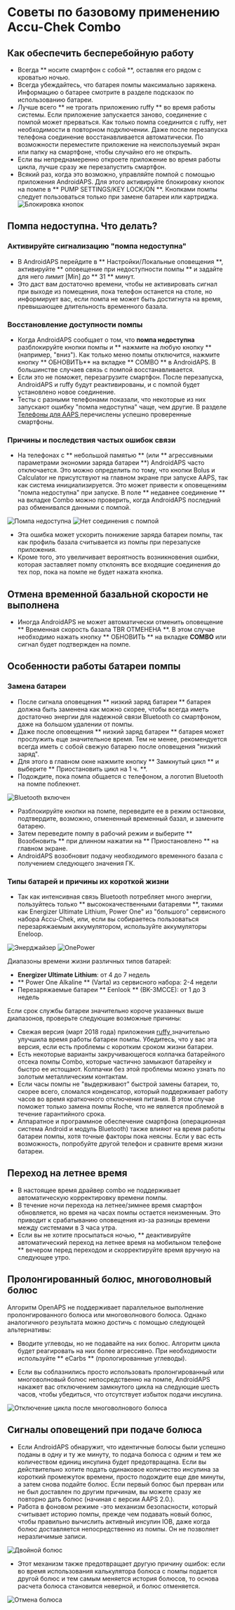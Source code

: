 # Советы по базовому применению Accu-Chek Combo

## Как обеспечить бесперебойную работу

* Всегда ** носите смартфон с собой **, оставляя его рядом с кроватью ночью.
* Всегда убеждайтесь, что батарея помпы максимально заряжена. Информацию о батарее смотрите в разделе подсказок по использованию батареи.
* Лучше всего ** не трогать приложению ruffy ** во время работы системы. Если приложение запускается заново, соединение с помпой может прерваться. Как только помпа соединится с ruffy, нет необходимости в повторном подключении. Даже после перезапуска телефона соединение восстанавливается автоматически. По возможности переместите приложение на неиспользуемый экран или папку на смартфоне, чтобы случайно его не открыть.
* Если вы непреднамеренно откроете приложение во время работы цикла, лучше сразу же перезапустить смартфон.
* Всякий раз, когда это возможно, управляйте помпой с помощью приложения AndroidAPS. Для этого активируйте блокировку кнопок на помпе в ** PUMP SETTINGS/KEY LOCK/ON **. Кнопками помпы следует пользоваться только при замене батареи или картриджа. ![Блокировка кнопок](https://github.com/T-o-b-i-a-s/ComboLooping/blob/master/resources/keylock.png?raw=true)

## Помпа недоступна. Что делать?

### Активируйте сигнализацию "помпа недоступна"

* В AndroidAPS перейдите в ** Настройки/Локальные оповещения **, активируйте ** оповещение при недоступности помпы ** и задайте для него лимит [Min]</strong> до ** 31 ** минут. 
* Это даст вам достаточно времени, чтобы не активировать сигнал при выходе из помещения, пока телефон останется на столе, но информирует вас, если помпа не может быть достигнута на время, превышающее длительность временного базала.

### Восстановление доступности помпы

* Когда AndroidAPS сообщает о том, что **помпа недоступна** разблокируйте кнопки помпы и ** нажмите на любую кнопку ** (например, "вниз"). Как только меню помпы отключится, нажмите кнопку ** ОБНОВИТЬ** на вкладке ** СOMBO ** в AndroidAPS. В большинстве случаев связь с помпой восстанавливается.
* Если это не поможет, перезагрузите смартфон. После перезапуска, AndroidAPS и ruffy будут реактивированы, и с помпой будет установлено новое соединение.
* Тесты с разными телефонами показали, что некоторые из них запускают ошибку "помпа недоступна" чаще, чем другие. В разделе [ Телефоны для AAPS ](https://docs.google.com/spreadsheets/d/1gZAsN6f0gv6tkgy9EBsYl0BQNhna0RDqA9QGycAqCQc/edit#gid=698881435) перечислены успешно проверенные смартфоны. 

### Причины и последствия частых ошибок связи

* На телефонах с ** небольшой памятью ** (или ** агрессивными параметрами экономии заряда батареи **) AndroidAPS часто отключается. Это можно определить по тому, что кнопки Bolus и Calculator не присутствуют на главном экране при запуске AAPS, так как система инициализируется. Это может привести к оповещениям "помпа недоступна" при запуске. В поле ** недавнее соединение ** на вкладке Combo можно проверить, когда AndroidAPS последний раз обменивался данными с помпой. 

![Помпа недоступна](https://raw.githubusercontent.com/T-o-b-i-a-s/ComboLooping/master/resources/Pump_Unreachable.png) ![Нет соединения с помпой](https://raw.githubusercontent.com/T-o-b-i-a-s/ComboLooping/master/resources/No_connection_to_pump.png)

* Эта ошибка может ускорить понижение заряда батареи помпы, так как профиль базала считывается из помпы при перезапуске приложения.
* Кроме того, это увеличивает вероятность возникновения ошибки, которая заставляет помпу отклонять все входящие соединения до тех пор, пока на помпе не будет нажата кнопка. 

## Отмена временной базальной скорости не выполнена

* Иногда AndroidAPS не может автоматически отменить оповещение ** Временная скорость базала TBR ОТМЕНЕНА **. В этом случае необходимо нажать кнопку ** ОБНОВИТЬ ** на вкладке **COMBO** или сигнал будет подтвержден на помпе.

## Особенности работы батареи помпы

### Замена батареи

* После сигнала оповещения ** низкий заряд батареи ** батарея должна быть заменена как можно скорее, чтобы всегда иметь достаточно энергии для надежной связи Bluetooth со смартфоном, даже на большом удалении от помпы.
* Даже после оповещения ** низкий заряд батареи ** батарея может прослужить еще значительное время. Тем не менее, рекомендуется всегда иметь с собой свежую батарею после оповещения "низкий заряд".
* Для этого в главном окне нажмите кнопку ** Замкнутый цикл ** и выберите ** Приостановить цикл на 1 ч. **. 
* Подождите, пока помпа общается с телефоном, а логотип Bluetooth на помпе поблекнет.

![Bluetooth включен](https://github.com/T-o-b-i-a-s/ComboLooping/blob/master/resources/Compo.png?raw=true)

* Разблокируйте кнопки на помпе, переведите ее в режим остановки, подтвердите, возможно, отмененный временный базал, и замените батарею.
* Затем переведите помпу в рабочий режим и выберите ** Возобновить ** при длинном нажатии на ** Приостановлено ** на главном экране.
* AndroidAPS возобновит подачу необходимого временного базала с получением следующего значения ГК. 

### Типы батарей и причины их короткой жизни

* Так как интенсивная связь Bluetooth потребляет много энергии, пользуйтесь только ** высококачественными батареями **, такими как Energizer Ultimate Lithium, Power One" из "большого" сервисного набора Accu-Chek, или, если вы собираетесь пользоваться перезаряжаемым аккумулятором, используйте аккумуляторы Eneloop. 

![Энерджайзер](https://github.com/T-o-b-i-a-s/ComboLooping/blob/master/resources/energizer-l91aa---image.jpg?raw=true) ![OnePower](https://github.com/T-o-b-i-a-s/ComboLooping/blob/master/resources/PowerOne.png?raw=true)

Диапазоны времени жизни различных типов батарей:

* **Energizer Ultimate Lithium**: от 4 до 7 недель
* ** Power One Alkaline ** (Varta) из сервисного набора: 2-4 недели
* Перезаряжаемые батареи ** Eenlook ** (BK-3MCCE): от 1 до 3 недель

Если срок службы батареи значительно короче указанных выше диапазонов, проверьте следующие возможные причины:

* Свежая версия (март 2018 года) приложения [ ruffy ](https://github.com/MilosKozak/ruffy) значительно улучшила время работы батареи помпы. Убедитесь, что у вас эта версия, если есть проблемы с коротким сроком жизни батареи.
* Есть некоторые варианты закручивающегося колпачка батарейного отсека помпы Combo, которые частично замыкают батарейку и быстро ее истощают. Колпачки без этой проблемы можно узнать по золотым металлическим контактам.
* Если часы помпы не "выдерживают" быстрой замены батареи, то, скорее всего, сломался конденсатор, который поддерживает работу часов во время краткочного отключения питания. В этом случае поможет только замена помпы Roche, что не является проблемой в течение гарантийного срока. 
* Аппаратное и программное обеспечение смартфона (операционная система Android и модуль Bluetooth) также влияют на время работы батареи помпы, хотя точные факторы пока неясны. Если у вас есть возможность, попробуйте другой телефон и сравните время жизни батареи.

## Переход на летнее время

* В настоящее время драйвер combo не поддерживает автоматическую корректировку времени помпы.
* В течение ночи перехода на летнее/зимнее время смартфон обновляется, но время на часах помпы остается неизменным. Это приводит к срабатыванию оповещения из-за разницы времени между системами в 3 часа утра.
* Если вы не хотите просыпаться ночью, ** деактивируйте автоматический переход на летнее время на мобильном телефоне ** вечером перед переходом и скорректируйте время вручную на следующее утро.

## Пролонгированный болюс, многоволновый болюс

Алгоритм OpenAPS не поддерживает параллельное выполнение пролонгированного болюса или многоволнового болюса. Однако аналогичного результата можно достичь с помощью следующей альтернативы:

* Вводите углеводы, но не подавайте на них болюс. Алгоритм цикла будет реагировать на них более агрессивно. При необходимости используйте ** eCarbs ** (прологированные углеводы).

* Если вы соблазнились просто использовать пролонгированный или многоволновый болюс непосредственно на помпе, AndroidAPS накажет вас отключением замкнутого цикла на следующие шесть часов, чтобы убедиться, что отсутствует избыток подачи инсулина.

![Отключение цикла после многоволнового болюса](https://raw.githubusercontent.com/T-o-b-i-a-s/ComboLooping/master/resources/Multiwave_Bolus.png)

## Сигналы оповещений при подаче болюса

* Если AndroidAPS обнаружит, что идентичные болюсы были успешно поданы в одну и ту же минуту, то подача болюса с одним и тем же количеством единиц инсулина будет предотвращена. Если вы действительно хотите подать одинаковое количество инсулина за короткий промежуток времени, просто подождите еще две минуты, а затем снова подайте болюс. Если первый болюс был прерван или не был доставлен по другим причинам, вы можете сразу же повторно дать болюс (начиная с версии AAPS 2.0.).
* Работа в фоновом режиме -это механизм безопасности, который считывает историю помпы, прежде чем подавать новый болюс, чтобы правильно вычислить активный инсулин IOB, даже когда болюс доставляется непосредственно из помпы. Он не позволяет неразличимые записи.

![Двойной болюс](https://raw.githubusercontent.com/T-o-b-i-a-s/ComboLooping/f9c56c930dc564c1649cd8e3764e077ffc02c5ef/resources/Doppelbolus.png)

* Этот механизм также предотвращает другую причину ошибок: если во время использования калькулятора болюса с помпы подается другой болюс и тем самым меняется история болюсов, то основа расчета болюса становится неверной, и болюс отменяется. 

![Отмена болюса](https://raw.githubusercontent.com/T-o-b-i-a-s/ComboLooping/f9c56c930dc564c1649cd8e3764e077ffc02c5ef/resources/History_changed.png)